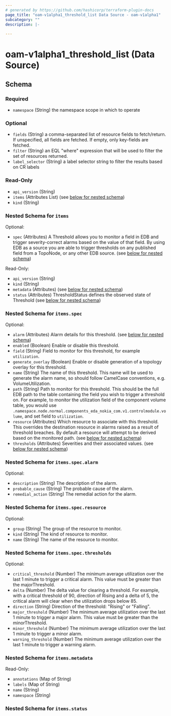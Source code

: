 ```yaml
---
# generated by https://github.com/hashicorp/terraform-plugin-docs
page_title: "oam-v1alpha1_threshold_list Data Source - oam-v1alpha1"
subcategory: ""
description: |-
  
---
```


# oam-v1alpha1_threshold_list (Data Source)





<!-- schema generated by tfplugindocs -->
## Schema

### Required

- `namespace` (String) the namespace scope in which to operate

### Optional

- `fields` (String) a comma-separated list of resource fields to fetch/return.  If unspecified, all fields are fetched.  If empty, only key-fields are fetched.
- `filter` (String) an EQL "where" expression that will be used to filter the set of resources returned.
- `label_selector` (String) a label selector string to filter the results based on CR labels

### Read-Only

- `api_version` (String)
- `items` (Attributes List) (see [below for nested schema](#nestedatt--items))
- `kind` (String)

<a id="nestedatt--items"></a>
### Nested Schema for `items`

Optional:

- `spec` (Attributes) A Threshold allows you to monitor a field in EDB and trigger severity-correct alarms based on the value of that field.
By using EDB as a source you are able to trigger thresholds on any published field from a TopoNode, or any other EDB source. (see [below for nested schema](#nestedatt--items--spec))

Read-Only:

- `api_version` (String)
- `kind` (String)
- `metadata` (Attributes) (see [below for nested schema](#nestedatt--items--metadata))
- `status` (Attributes) ThresholdStatus defines the observed state of Threshold (see [below for nested schema](#nestedatt--items--status))

<a id="nestedatt--items--spec"></a>
### Nested Schema for `items.spec`

Optional:

- `alarm` (Attributes) Alarm details for this threshold. (see [below for nested schema](#nestedatt--items--spec--alarm))
- `enabled` (Boolean) Enable or disable this threshold.
- `field` (String) Field to monitor for this threshold, for example `utilization`.
- `generate_overlay` (Boolean) Enable or disable generation of a topology overlay for this threshold.
- `name` (String) The name of this threshold. This name will be used to generate the alarm name, so should follow CamelCase conventions, e.g. VolumeUtilization.
- `path` (String) Path to monitor for this threshold. This should be the full EDB path to the table containing the field you wish to trigger a threshold on.
For example, to monitor the utilization field of the component volume table, you would use `.namespace.node.normal.components_eda_nokia_com.v1.controlmodule.volume`, and set field to `utilization`.
- `resource` (Attributes) Which resource to associate with this threshold. This overrides the destination resource in alarms raised as a result of threshold breaches.
By default a resource will attempt to be derived based on the monitored path. (see [below for nested schema](#nestedatt--items--spec--resource))
- `thresholds` (Attributes) Severities and their associated values. (see [below for nested schema](#nestedatt--items--spec--thresholds))

<a id="nestedatt--items--spec--alarm"></a>
### Nested Schema for `items.spec.alarm`

Optional:

- `description` (String) The description of the alarm.
- `probable_cause` (String) The probable cause of the alarm.
- `remedial_action` (String) The remedial action for the alarm.


<a id="nestedatt--items--spec--resource"></a>
### Nested Schema for `items.spec.resource`

Optional:

- `group` (String) The group of the resource to monitor.
- `kind` (String) The kind of resource to monitor.
- `name` (String) The name of the resource to monitor.


<a id="nestedatt--items--spec--thresholds"></a>
### Nested Schema for `items.spec.thresholds`

Optional:

- `critical_threshold` (Number) The minimum average utilization over the last 1 minute to trigger a critical alarm.
This value must be greater than the majorThreshold.
- `delta` (Number) The delta value for clearing a threshold.
For example, with a critical threshold of 90, direction of Rising and a delta of 5, the critical alarm will clear when the utilization drops below 85.
- `direction` (String) Direction of the threshold: "Rising" or "Falling".
- `major_threshold` (Number) The minimum average utilization over the last 1 minute to trigger a major alarm.
This value must be greater than the minorThreshold.
- `minor_threshold` (Number) The minimum average utilization over the last 1 minute to trigger a minor alarm.
- `warning_threshold` (Number) The minimum average utilization over the last 1 minute to trigger a warning alarm.



<a id="nestedatt--items--metadata"></a>
### Nested Schema for `items.metadata`

Read-Only:

- `annotations` (Map of String)
- `labels` (Map of String)
- `name` (String)
- `namespace` (String)


<a id="nestedatt--items--status"></a>
### Nested Schema for `items.status`
